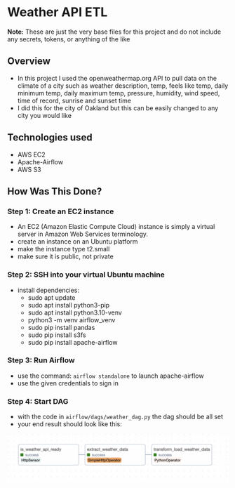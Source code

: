 # Weather API ETL

**Note:** These are just the very base files for this project and do not include any secrets, tokens, or anything of the like
## Overview
- In this project I used the openweathermap.org API to pull data on the climate of a city such as weather description, temp, feels like temp, daily minimum temp, daily maximum temp, pressure, humidity, wind speed, time of record, sunrise and sunset time
- I did this for the city of Oakland but this can be easily changed to any city you would like

## Technologies used
- AWS EC2
- Apache-Airflow
- AWS S3

## How Was This Done?

### Step 1: Create an EC2 instance
- An EC2 (Amazon Elastic Compute Cloud) instance is simply a virtual server in Amazon Web Services terminology.
- create an instance on an Ubuntu platform
- make the instance type t2.small
- make sure it is public, not private

### Step 2: SSH into your virtual Ubuntu machine
- install dependencies:
  - sudo apt update
  - sudo apt install python3-pip
  - sudo apt install python3.10-venv
  - python3 -m venv airflow_venv
  - sudo pip install pandas
  - sudo pip install s3fs
  - sudo pip install apache-airflow
 
### Step 3: Run Airflow
- use the command:  `airflow standalone` to launch apache-airflow
- use the given credentials to sign in

### Step 4: Start DAG
- with the code in `airflow/dags/weather_dag.py` the dag should be all set
- your end result should look like this:

![alt text](https://github.com/NicoCeresa/WeatherAPI_EC2_Airflow_S3/blob/main/Airflow_ETL.png)
